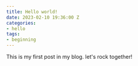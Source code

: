 ```yaml
---
title: Hello world!
date: 2023-02-10 19:36:00 Z
categories:
- hello
tags:
- beginning
---
```


This is my first post in my blog. let's rock together!